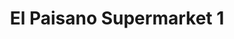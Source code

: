 ---
title: "El Paisano Supermarket 1"
url: /santa-fe/el-paisano-supermarket-1/
shop: supermarket
---